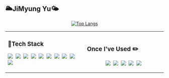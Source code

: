 <!-- 

# <div align="center">YU JIMYUNG</div>

## <div align="center">🔧Tech Stack</div>

<div align="center">
  
<center><h3>Skills I am confident in</h3></center>
<img src="https://img.shields.io/badge/java-007396?style=for-the-badge&logo=java&logoColor=white">&nbsp;
<a><img src="https://img.shields.io/badge/Spring-6DB33F?style=for-the-badge&logo=Spring&logoColor=white"/></a>&nbsp;
<a><img src="https://img.shields.io/badge/SpringBoot-6DB33F?style=for-the-badge&logo=Spring Boot&logoColor=white"/></a>&nbsp;
<a><img src="https://img.shields.io/badge/MySQL-4479A1?style=for-the-badge&logo=MySQL&logoColor=white"/></a>&nbsp;
<a><img src="https://img.shields.io/badge/Oracle-F80000?style=for-the-badge&logo=Oracle&logoColor=white"/></a>&nbsp;
<a><img src="https://img.shields.io/badge/JavaScript-F7DF1E?style=for-the-badge&logo=JavaScript&logoColor=white"/></a>&nbsp;
<a><img src="https://img.shields.io/badge/HTML5-E34F26?style=for-the-badge&logo=Html5&logoColor=white"/></a>&nbsp;
<a><img src="https://img.shields.io/badge/CSS3-1572B6?style=for-the-badge&logo=Css3&logoColor=white"/></a>&nbsp;
<a><img src="https://img.shields.io/badge/react.js-61DAFB?style=for-the-badge&logo=react&logoColor=black"/></a>&nbsp;
<a><img src="https://img.shields.io/badge/git-F05032?style=for-the-badge&logo=git&logoColor=white"/></a>&nbsp;

- - -

<center><h3>Techs that I've used at least once</h3></center>
<!-- <a><img src="https://img.shields.io/badge/Python-3766AB?style=for-the-badge&logo=Python&logoColor=white"/></a>&nbsp;
<a><img src="https://img.shields.io/badge/PostgreSQL-4169E1?style=for-the-badge&logo=PostgreSQL&logoColor=white"/></a>&nbsp;
<a><img src="https://img.shields.io/badge/Amazon EC2-FF9900?style=for-the-badge&logo=Amazon EC2&logoColor=white"/></a>&nbsp;
<a><img src="https://img.shields.io/badge/Amazon RDS-527FFF?style=for-the-badge&logo=Amazon RDS&logoColor=white"/></a>&nbsp; -->




<!--
**JungBear/JungBear** is a ✨ _special_ ✨ repository because its `README.md` (this file) appears on your GitHub profile.

Here are some ideas to get you started:

- 🔭 I’m currently working on ...
- 🌱 I’m currently learning ...
- 👯 I’m looking to collaborate on ...
- 🤔 I’m looking for help with ...
- 💬 Ask me about ...
- 📫 How to reach me: ...
- 😄 Pronouns: ...
- ⚡ Fun fact: ...
--> 



## 🌥️JiMyung Yu🌤️

<div align="center">

[![Top Langs](https://github-readme-stats.vercel.app/api/top-langs/?username=YUJIMYUNG&langs_count=5&layout=compact&theme=aura)](https://github.com/YUJIMYUNG/github-readme-stats)
<!-- Stats Table -->
<table style="border: none;" cellspacing="0" cellpadding="0">
<tr>
<td width="50%" style="border: none;">

### 🔧Tech Stack
<img src="https://img.shields.io/badge/java-007396?style=for-the-badge&logo=java&logoColor=white">&nbsp;
<img src="https://img.shields.io/badge/Spring-6DB33F?style=for-the-badge&logo=Spring&logoColor=white"/>&nbsp;
<img src="https://img.shields.io/badge/SpringBoot-6DB33F?style=for-the-badge&logo=Spring Boot&logoColor=white"/>&nbsp;
<img src="https://img.shields.io/badge/MySQL-4479A1?style=for-the-badge&logo=MySQL&logoColor=white"/>&nbsp;
<img src="https://img.shields.io/badge/Oracle-F80000?style=for-the-badge&logo=Oracle&logoColor=white"/>&nbsp;
<img src="https://img.shields.io/badge/JavaScript-F7DF1E?style=for-the-badge&logo=JavaScript&logoColor=white"/>&nbsp;
<img src="https://img.shields.io/badge/HTML5-E34F26?style=for-the-badge&logo=Html5&logoColor=white"/>&nbsp;
<img src="https://img.shields.io/badge/CSS3-1572B6?style=for-the-badge&logo=Css3&logoColor=white"/>&nbsp;
<img src="https://img.shields.io/badge/react.js-61DAFB?style=for-the-badge&logo=react&logoColor=black"/>&nbsp;
<img src="https://img.shields.io/badge/git-F05032?style=for-the-badge&logo=git&logoColor=white"/>&nbsp;
</td>
<td width="50%" style="border: none;">

### Once I've Used ✏️

<div align="center">
<!-- 소스트리, 노션, 피그마, 도커,  -->
<img src="https://img.shields.io/badge/MySQL-4479A1?style=for-the-badge&logo=MySQL&logoColor=white"/>&nbsp;
<img src="https://img.shields.io/badge/DBeaver-382923?style=for-the-badge&logo=DBeaver&logoColor=white"/>&nbsp;
<img src="https://img.shields.io/badge/Sourcetree-0052CC?style=for-the-badge&logo=Souretree&logoColor=white"/>&nbsp;
<img src="https://img.shields.io/badge/Figma-F24E1E?style=for-the-badge&logo=Figma&logoColor=white"/>&nbsp;
<img src="https://img.shields.io/badge/Docker-2496ED?style=for-the-badge&logo=Docker&logoColor=white"/>&nbsp;
</div>

</td>
</tr>
</table>

<!-- Optional: Uncomment if you want to use these
![mazandi profile](http://mazandi.herokuapp.com/api?handle={handle}&theme=dark)
[![Anurag's GitHub stats](https://github-readme-stats.vercel.app/api?username=YUJIMYUNG&theme=aura)](https://github.com/YUJIMYUNG/github-readme-stats)
-->

</div>